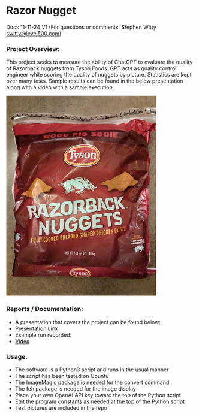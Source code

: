 # Razor Nugget
Docs 11-11-24 V1 (For questions or comments:  Stephen Witty switty@level500.com)  

### Project Overview:
This project seeks to measure the ability of ChatGPT to evaluate the quality of Razorback nuggets from Tyson Foods.  GPT acts as quality control engineer while scoring the quality of nuggets by picture.  Statistics are kept over many tests.  Sample results can be found in the below presentation along with a video with a sample execution.
  

<img src="Pics/Razor Bag.jpg" width="400">

### Reports / Documentation:
- A presentation that covers the project can be found below:
- [Presentation Link](https://github.com/switty42/Razor_Nugget/blob/main/Presentations/Razor_Nugget.pdf)
- Example run recorded:
- [Video](https://youtu.be/SLt81ro5DME)


### Usage:

- The software is a Python3 script and runs in the usual manner
- The script has been tested on Ubuntu
- The ImageMagic package is needed for the convert command
- The feh package is needed for the image display
- Place your own OpenAI API key toward the top of the Python script
- Edit the program constants as needed at the top of the Python script
- Test pictures are included in the repo